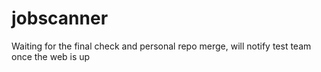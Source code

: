 # jobscanner

Waiting for the final check and personal repo merge, will notify test team once the web is up
